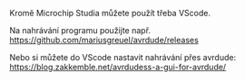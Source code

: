 Kromě Microchip Studia můžete použít třeba VScode.

Na nahrávání programu použijte např. https://github.com/mariusgreuel/avrdude/releases 

Nebo si můžete do VScode nastavit nahrávání přes avrdude:
    https://blog.zakkemble.net/avrdudess-a-gui-for-avrdude/

